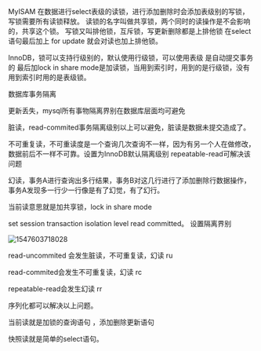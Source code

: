 MyISAM 在数据进行select表级的读锁，进行添加删除时会添加表级别的写锁，写锁需要所有读锁释放。
读锁的名字叫做共享锁，两个同时的读操作是不会影响的，共享这个锁。
写锁又叫排他锁，互斥锁，写更新删除都是上排他锁
在select语句最后加上 for update 就会对读也加上排他锁。

InnoDB，锁可以支持行级别的，默认使用行级锁，可以使用表级
是自动提交事务的 最后加lock in share mode是加读锁，当用到索引时，用到的是行级锁，没有用到索引时用的是表级锁。



数据库事务隔离

更新丢失，mysql所有事物隔离界别在数据库层面均可避免

脏读，read-commited事务隔离级别以上可以避免，脏读是数据未提交造成了。

不可重复读，不可重读度是一个查询几次查询不一样，因为有另一个人在做修改，数据前后不一样不可靠。设置为InnoDB默认隔离级别 repeatable-read可解决该问题

幻读，事务A进行查询出多行结果，事务B对这几行进行了添加删除行数据操作，事务A发现多一行少一行像是有了幻觉，有了幻行。

当前读意思就是加共享锁，lock in share mode

set session transaction isolation level read committed。 设置隔离界别

![1547603718028](C:\Users\xuanyupan\AppData\Roaming\Typora\typora-user-images\1547603718028.png)

read-uncommited 会发生脏读，不可重复读，幻读 ru

read-commited会发生不可重复读，幻读 rc

 repeatable-read会发生幻读 rr

序列化都可以解决以上问题。



当前读就是加锁的查询语句 ，添加删除更新语句

快照读就是简单的select语句。

